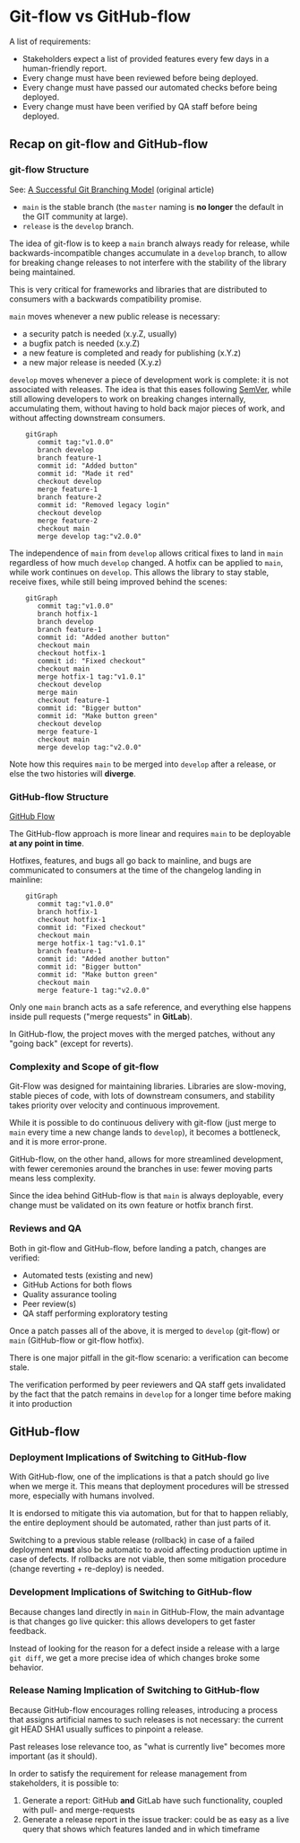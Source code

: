Git-flow vs GitHub-flow
=======================

A list of requirements:

-   Stakeholders expect a list of provided features every few days in a human-friendly report.
-   Every change must have been reviewed before being deployed.
-   Every change must have passed our automated checks before being deployed.
-   Every change must have been verified by QA staff before being deployed.

Recap on git-flow and GitHub-flow
---------------------------------

### git-flow Structure
See: [A Successful Git Branching Model](https://nvie.com/posts/a-successful-git-branching-model/) (original article)

-   `main` is the stable branch (the `master` naming is **no longer** the default in the GIT community at large).
-   `release` is the `develop` branch.

The idea of git-flow is to keep a `main` branch always ready for release, while backwards-incompatible changes accumulate in a `develop` branch, to allow for breaking change releases to not interfere with the stability of the library being maintained.

This is very critical for frameworks and libraries that are distributed to consumers with a backwards compatibility promise.

`main` moves whenever a new public release is necessary:

-   a security patch is needed (x.y.Z, usually)
-   a bugfix patch is needed (x.y.Z)
-   a new feature is completed and ready for publishing (x.Y.z)
-   a new major release is needed (X.y.z)

`develop` moves whenever a piece of development work is complete: it is not associated with releases. The idea is that this eases following [SemVer](https://semver.org/spec/v2.0.0.html), while still allowing developers to work on breaking changes internally, accumulating them, without having to hold back major pieces of work, and without affecting downstream consumers.

```mermaid
    gitGraph
       commit tag:"v1.0.0"
       branch develop
       branch feature-1
       commit id: "Added button"
       commit id: "Made it red"
       checkout develop
       merge feature-1
       branch feature-2
       commit id: "Removed legacy login"
       checkout develop
       merge feature-2
       checkout main
       merge develop tag:"v2.0.0"
```

The independence of `main` from `develop` allows critical fixes to land in `main` regardless of how much `develop` changed. A hotfix can be applied to `main`, while work continues on `develop`. This allows the library to stay stable, receive fixes, while still being improved behind the scenes:

```mermaid
    gitGraph
       commit tag:"v1.0.0"
       branch hotfix-1
       branch develop
       branch feature-1
       commit id: "Added another button"
       checkout main
       checkout hotfix-1
       commit id: "Fixed checkout"
       checkout main
       merge hotfix-1 tag:"v1.0.1"
       checkout develop
       merge main
       checkout feature-1
       commit id: "Bigger button"
       commit id: "Make button green"
       checkout develop
       merge feature-1
       checkout main
       merge develop tag:"v2.0.0"
```

Note how this requires `main` to be merged into `develop` after a release, or else the two histories will **diverge**.

### GitHub-flow Structure

[GitHub Flow](https://githubflow.github.io/)

The GitHub-flow approach is more linear and requires `main` to be deployable **at any point in time**.

Hotfixes, features, and bugs all go back to mainline, and bugs are communicated to consumers at the time of the changelog landing in mainline:

```mermaid
    gitGraph
       commit tag:"v1.0.0"
       branch hotfix-1
       checkout hotfix-1
       commit id: "Fixed checkout"
       checkout main
       merge hotfix-1 tag:"v1.0.1"
       branch feature-1
       commit id: "Added another button"
       commit id: "Bigger button"
       commit id: "Make button green"
       checkout main
       merge feature-1 tag:"v2.0.0"
```


Only one `main` branch acts as a safe reference, and everything else happens inside pull requests ("merge requests" in **GitLab**).

In GitHub-flow, the project moves with the merged patches, without any "going back" (except for reverts).

### Complexity and Scope of git-flow

Git-Flow was designed for maintaining libraries. Libraries are slow-moving, stable pieces of code, with lots of downstream consumers, and stability takes priority over velocity and continuous improvement. 

While it is possible to do continuous delivery with git-flow (just merge to `main` every time a new change lands to `develop`), it becomes a bottleneck, and it is more error-prone.

GitHub-flow, on the other hand, allows for more streamlined development, with fewer ceremonies around the branches in use: fewer moving parts means less complexity. 

Since the idea behind GitHub-flow is that `main` is always deployable, every change must be validated on its own feature or hotfix branch first.

### Reviews and QA

Both in git-flow and GitHub-flow, before landing a patch, changes are verified:

-   Automated tests (existing and new)
  - GitHub Actions for both flows
-   Quality assurance tooling
-   Peer review(s)
-   QA staff performing exploratory testing

Once a patch passes all of the above, it is merged to `develop` (git-flow) or `main` (GitHub-flow or git-flow hotfix).

There is one major pitfall in the git-flow scenario: a verification can become stale. 

The verification performed by peer reviewers and QA staff gets invalidated by the fact that the patch remains in `develop` for a longer time before making it into production

GitHub-flow
----------------------------------------

### Deployment Implications of Switching to GitHub-flow

With GitHub-flow, one of the implications is that a patch should go live when we merge it. This means that deployment procedures will be stressed more, especially with humans involved.

It is endorsed to mitigate this via automation, but for that to happen reliably, the entire deployment should be automated, rather than just parts of it.

Switching to a previous stable release (rollback) in case of a failed deployment **must** also be automatic to avoid affecting production uptime in case of defects. If rollbacks are not viable, then some mitigation procedure (change reverting + re-deploy) is needed.

### Development Implications of Switching to GitHub-flow

Because changes land directly in `main` in GitHub-Flow, the main advantage is that changes go live quicker: this allows developers to get faster feedback.

Instead of looking for the reason for a defect inside a release with a large `git diff`, we get a more precise idea of which changes broke some behavior.

### Release Naming Implication of Switching to GitHub-flow

Because GitHub-flow encourages rolling releases, introducing a process that assigns artificial names to such releases is not necessary: the current git HEAD SHA1 usually suffices to pinpoint a release.

Past releases lose relevance too, as "what is currently live" becomes more important (as it should).

In order to satisfy the requirement for release management from stakeholders, it is possible to:

1.  Generate a report: GitHub **and** GitLab have such functionality, coupled with pull- and merge-requests
2.  Generate a release report in the issue tracker: could be as easy as a live query that shows which features landed and in which timeframe


<!-- ## Understanding the GitHub flow

In this section, we discuss the collaborative workflow enabled by GitHub.

### The essential GitHub workflow

![GitHub Workflow](./img/github-workflow.png)

The GitHub flow is a lightweight workflow that allows developers to experiment with new ideas safely, without fear of compromising a project.



### Exploring

Here are some interesting things you can check out later:

- *[guides.github.com/introduction/flow/](https://guides.github.com/introduction/flow/)* An interactive review of the GitHub Workflow. -->
